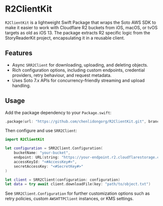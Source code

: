 # R2ClientKit

`R2ClientKit` is a lightweight Swift Package that wraps the Soto AWS SDK to make it easier to work with Cloudflare R2 buckets from iOS, macOS, or tvOS targets as old as iOS 13. The package extracts R2 specific logic from the StoryReaderKit project, encapsulating it in a reusable client.

## Features

- Async `SRR2Client` for downloading, uploading, and deleting objects.
- Rich configuration options, including custom endpoints, credential providers, retry behaviour, and request metadata.
- Uses Soto 7.x APIs for concurrency-friendly streaming and upload handling.

## Usage

Add the package dependency to your `Package.swift`:

```swift
.package(url: "https://github.com/chenlidongorg/R2ClientKit.git", branch: "main")
```

Then configure and use `SRR2Client`:

```swift
import R2ClientKit

let configuration = SRR2Client.Configuration(
    bucketName: "your-bucket",
    endpoint: URL(string: "https://your-endpoint.r2.cloudflarestorage.com")!,
    accessKeyId: "<#AccessKey#>",
    secretAccessKey: "<#SecretKey#>"
)

let client = SRR2Client(configuration: configuration)
let data = try await client.downloadFile(key: "path/to/object.txt")
```

See `SRR2Client.Configuration` for further customization options such as retry policies, custom `AWSHTTPClient` instances, or KMS settings.
